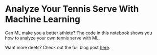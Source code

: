 # Analyze Your Tennis Serve With Machine Learning

Can ML make you a better athlete? The code in this notebook shows you how to analyze your own tennis serve with ML.

Want more deets? Check out the full blog post [here](https://daleonai.com/machine-learning-for-sports).
